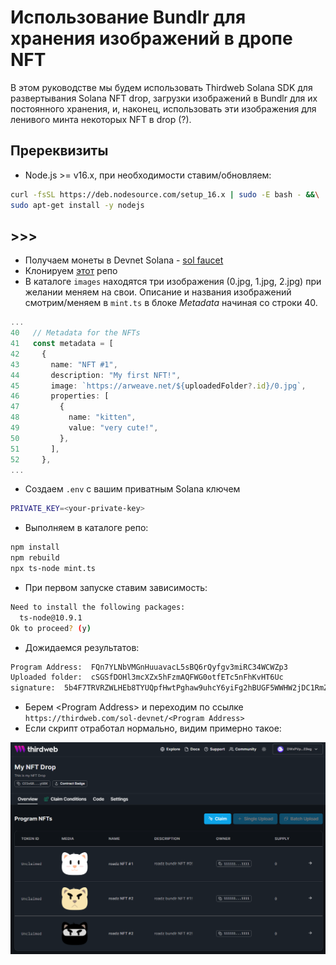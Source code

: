 # Использование Bundlr для хранения изображений  в дропе NFT

В этом руководстве мы будем использовать Thirdweb Solana SDK для развертывания Solana NFT drop, загрузки изображений в Bundlr для их постоянного хранения, и, наконец, использовать эти изображения для ленивого минта некоторых NFT в drop (?).

## Пререквизиты

- Node.js >= v16.x, при необходимости ставим/обновляем:
```bash
curl -fsSL https://deb.nodesource.com/setup_16.x | sudo -E bash - &&\
sudo apt-get install -y nodejs
```

## >>> 

- Получаем монеты в Devnet Solana - [sol faucet](https://faucet.quicknode.com/solana/devnet)
- Клонируем [этот](https://github.com/systemd-run/bundlr_nft) репо
- В каталоге `images` находятся три изображения (0.jpg, 1.jpg, 2.jpg) при желании меняем на свои. Описание и названия изображений смотрим/меняем в `mint.ts` в блоке *Metadata* начиная со строки 40.
```ts
...
40   // Metadata for the NFTs
41   const metadata = [
42     {
43       name: "NFT #1",
44       description: "My first NFT!",
45       image: `https://arweave.net/${uploadedFolder?.id}/0.jpg`,
46       properties: [
47         {
48           name: "kitten",
49           value: "very cute!",
50         },
51       ],
52     },
...
``` 
- Создаем `.env` с вашим приватным Solana ключем <br> 
```bash
PRIVATE_KEY=<your-private-key>
```

- Выполняем в каталоге репо: 
```bash
npm install
npm rebuild
npx ts-node mint.ts
```
- При первом запуске ставим зависимость:
```bash
Need to install the following packages:
  ts-node@10.9.1
Ok to proceed? (y) 
```
- Дожидаемся результатов:
```bash
Program Address:  FQn7YLNbVMGnHuuavacL5sBQ6rQyfgv3miRC34WCWZp3
Uploaded folder:  cSGSfDOHl3mcXZx5hFzmAQFWG0otfETc5nFhKvHT6Uc
signature:  5b4F7TRVRZWLHEb8TYUQpfHwtPghaw9uhcY6yiFg2hBUGF5WWHW2jDC1RmZ8XYLS7F2Ni2o6fvwyT7Yfh6DUPzcx
```
- Берем \<Program Address> и переходим по ссылке `https://thirdweb.com/sol-devnet/<Program Address>`
- Если скрипт отработал нормально, видим примерно такое:

![scr0](assets/image-40.png)

[^1]: [Lazy Mint](https://www.alchemy.com/overviews/lazy-minting#what-is-lazy-minting-2)
